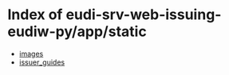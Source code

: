 # Index of eudi-srv-web-issuing-eudiw-py/app/static

- [images](/eudi-srv-web-issuing-eudiw-py/app/static/images/)
- [issuer_guides](/eudi-srv-web-issuing-eudiw-py/app/static/issuer_guides/)